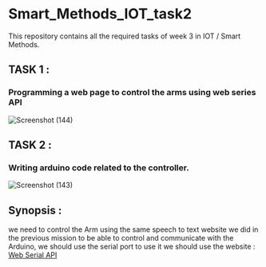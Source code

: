 # Smart_Methods_IOT_task2
This repository contains all the required tasks of week 3 in IOT / Smart Methods.


## TASK 1 :
 ### Programming a web page to control the arms using web series API 
 ![Screenshot (144)](https://user-images.githubusercontent.com/73249883/181264832-a196e388-5d0c-40b7-a3af-3c18828d9b3f.png)

## TASK 2 : 
### Writing arduino code related to the controller.
![Screenshot (143)](https://user-images.githubusercontent.com/73249883/181265125-0e3ca11e-0990-4f9f-8df6-31d83c0847ca.png)

## Synopsis : 
we need to control the Arm using the same speech to text website we did in the previous mission to be able to control and communicate with the Arduino, we should use the serial port to use it we should use the website : [Web Serial API](https://web.dev/serial/)
